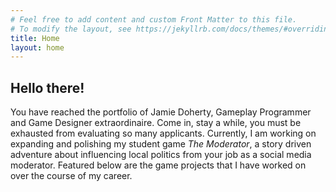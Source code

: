 ```yaml
---
# Feel free to add content and custom Front Matter to this file.
# To modify the layout, see https://jekyllrb.com/docs/themes/#overriding-theme-defaults
title: Home
layout: home
---
```


## Hello there!

You have reached the portfolio of Jamie Doherty, Gameplay Programmer and Game Designer extraordinaire. Come in, stay a while, you must be exhausted from evaluating so many applicants. Currently, I am working on expanding and polishing my student game *The Moderator*, a story driven adventure about influencing local politics from your job as a social media moderator. Featured below are the game projects that I have worked on over the course of my career. 
